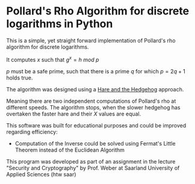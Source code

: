
# Pollard's Rho Algorithm for discrete logarithms in Python

This is a simple, yet straight forward implementation of Pollard's rho algorithm for discrete logarithms.

It computes $x$ such that $g^x = h\ mod\ p$

$p$ must be a safe prime, such that there is a prime $q$ for which $p = 2q+1$ holds true.

The algorithm was designed using a [Hare and the Hedgehog](https://en.wikipedia.org/wiki/The_Hare_and_the_Hedgehog) approach.

Meaning there are two independent computations of Pollard's rho at different speeds.
The algorithm stops, when the slower hedgehog has overtaken the faster hare and their $X$ values are equal.

This software was built for educational purposes and could be improved regarding efficiency:
* Computation of the Inverse could be solved using Fermat's Little Theorem instead of the Euclidean Algorithm

This program was developed as part of an assignment in the lecture
"Security and Cryptography" by Prof. Weber at Saarland University of Applied Sciences (htw saar)
